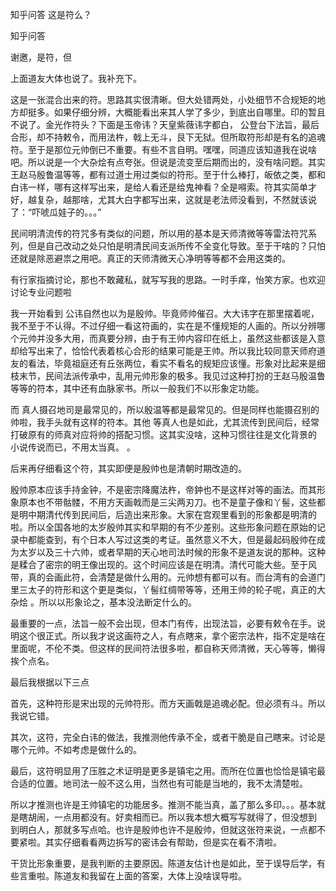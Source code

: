  
 知乎问答 这是符么？ 
 
 
 
 
 
 知乎问答 
 
 

 

 谢邀，是符，但 

 

 上面道友大体也说了。我补充下。

 

 这是一张混合出来的符。思路其实很清晰。但大处错两处，小处细节不合规矩的地方却挺多。如果仔细分辨，大概能看出来其人学了多少，到底出自哪里。印的暂且不说了。金光作符头？下面是玉帝讳？天皇紫薇讳字都白， 公登台下法旨，最后合形，却不持敕令，而用法杵，戟上无斗，艮下无狱。但所取符形却是有名的追魂符。至于是那位元帅倒已不重要。有些不言自明。嘿嘿，同道应该知道我在说啥吧。所以说是一个大杂烩有点夸张。但说是流变至后期而出的，没有啥问题。其实王赵马殷鲁温等等，都有过道士用过类似的符形。至于什么棒打，皈依之类，都和白讳一样，哪有这样写出来，是给人看还是给鬼神看？全是嘚索。符其实简单才好，越复杂，越那啥，尤其大白字都写出来，这就是老法师没看到，不然就该说了：“吓唬瓜娃子的。。。”

 

 民间明清流传的符咒多有类似的问题，所以用的基本是天师清微等等雷法符咒系列，但是自己改动之处只怕是明清民间支派所传不全变化导致。至于干啥的？只怕还就是除恶避祟之用吧。真正的天师清微天心净明等等都不会用这类的。

 

 有行家指摘讨论，那也不敢藏私，就写写我的思路。一时手痒，怡笑方家。也欢迎讨论专业问题啦 

 

 我一开始看到 公讳自然也以为是殷帅。毕竟师帅催召。大大讳字在那里摆着呢，我不至于不认得。不过仔细一看这符画的，实在是不懂规矩的人画的。所以分辨哪个元帅并没多大用，而真要分辨，由于有王帅内容印在纸上，虽然这些都该是入意却给写出来了，恰恰代表着核心合形的结果可能是王帅。所以我比较同意天师府道友的看法，毕竟祖庭还有丘张两位，看实不看名的规矩应该懂。形象对比起来是细枝末节，民间法派传承中，乱用元帅形象的极多。我见过这种打扮的王赵马殷温鲁等等的符本，其中还有血脉家书。所以一般我们不以形象定功能。

 

 而 真人摄召地司是最常见的，所以殷温等都是最常见的。但是同样也能摄召别的帅啦，我手头就有这样的符本。其他 等真人也是如此，尤其流传到民间后，经常打破原有的师真对应将帅的搭配习惯。这其实没啥，这种习惯往往是文化背景的 小说传说而已，不用太当真。 。

 

 后来再仔细看这个符，其实即便是殷帅也是清朝时期改造的。

 

 殷帅原本应该手持金钟，不是密宗降魔法杵，帝鈡也不是这样对等的画法。而其形象原本也不带骷髅，不用方天画戟而是三尖两刃刀。也不是童子像和丫髻，这些都是明中期清代传到民间后，后造出来形象。大家在宫观里看到的形象都是明清的啦。所以全国各地的太岁殷帅其实和早期的有不少差别。这些形象问题在原始的记录中都能查到，有个日本人写过这类的考证。虽然意义不大，但是最起码殷帅在成为太岁以及三十六帅，或者早期的天心地司法时候的形象不是道友说的那种。这种是糅合了密宗的明王像出现的。这个时间应该是在明清。清代可能大些。至于风带，真的会画此符，会清楚是做什么用的。元帅想有都可以有。而台湾有的会道门里三太子的符形和这个更是类似，丫髻红绸带等等，还用王帅的轮子呢，真正的大杂烩 。所以以形象论之，基本没法断定什么的。

 

 最重要的一点，法旨一般不会出现，但本门有传，出现法旨，必要有敕令在手。说明这个很正式。所以我才说这画符之人，有点瞎来，拿个密宗法杵，指不定是啥在里面呢，不伦不类。但这样的民间符法很多啦，都自称天师清微，天心等等，懒得挨个点名。

 

 最后我根据以下三点

 首先，这种符形是宋出现的元帅符形。而方天画戟是追魂必配。但必须有斗。所以我说它错。

 其次，这符，完全白讳的做法，我推测他传承不全，或者干脆是自己瞎来。讨论是哪个元帅。不如考虑是做什么的。

 最后，这符明显用了压胜之术证明是更多是镇宅之用。而所在位置也恰恰是镇宅最合适的位置。地司法一般不这么用，当然也有可能是当地的，我不太清楚啦。

 

 所以才推测也许是王帅镇宅的功能居多。推测不能当真，盖了那么多印。。。基本就是瞎胡闹，一点用都没有。好卖相而已。所以我本想大概写写就得了，但没想到 到明白人，那就多写点哈。也许是殷帅也许不是殷帅，但就这张符来说，一点都不要紧啦。其实仔细看看两边拆写的密讳会有帮助，但是实在看不清啦。

 

 干货比形象重要，是我判断的主要原因。陈道友估计也是如此，至于误导后学，有些言重啦。陈道友和我留在上面的答案，大体上没啥误导啦。 